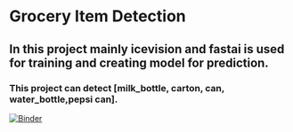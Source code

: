 # Grocery Item Detection 
## In this project mainly icevision and fastai is used for training and creating model for prediction.
### This project can detect [milk_bottle, carton, can, water_bottle,pepsi can].

[![Binder](https://mybinder.org/badge_logo.svg)](https://mybinder.org/v2/gh/VipulGajbhiye/pepsi-can-detector/HEAD?urlpath=%2Fvoila%2Frender%2Fpepsi_can.ipynb)

